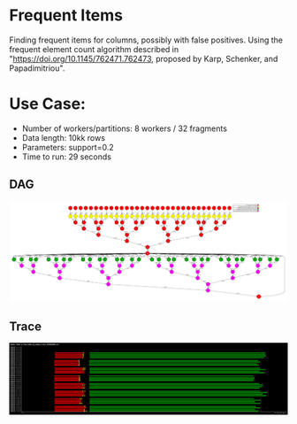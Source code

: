 # Frequent Items

Finding frequent items for columns, possibly with false positives. Using the frequent element count algorithm described in "https://doi.org/10.1145/762471.762473, proposed by Karp, Schenker, and Papadimitriou".


# Use Case:

 - Number of workers/partitions: 8 workers / 32 fragments
 - Data length: 10kk rows
 - Parameters: support=0.2
 - Time to run: 29 seconds


## DAG

![dag](./dag.png)


## Trace

![trace](./trace.png)


